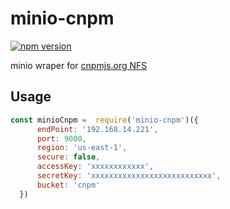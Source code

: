 # minio-cnpm

 [![npm version](https://badge.fury.io/js/minio-cnpm.svg)](https://badge.fury.io/js/ntempl)

minio wraper for [cnpmjs.org NFS](https://github.com/cnpm/cnpmjs.org/wiki/NFS-Guide)

## Usage

```javascript
const minioCnpm =  require('minio-cnpm')({
      endPoint: '192.168.14.221',
      port: 9000,
      region: 'us-east-1',
      secure: false,
      accessKey: 'xxxxxxxxxxxx',
      secretKey: 'xxxxxxxxxxxxxxxxxxxxxxxxxxx',
      bucket: 'cnpm'
  })
```
